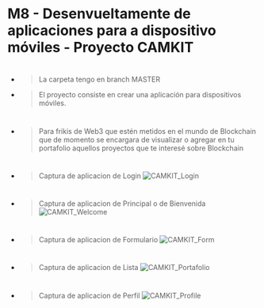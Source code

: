 # M8 - Desenvueltamente de aplicaciones para a dispositivo móviles - Proyecto CAMKIT
#
- > La carpeta tengo en branch MASTER
- > El proyecto consiste en crear una aplicación para dispositivos móviles.
#
- > Para frikis de Web3 que estén metidos en el mundo de Blockchain que de momento se encargara de visualizar o agregar en tu portafolio aquellos proyectos que te interesé sobre Blockchain
#
#

  - > Captura de aplicacion de Login
    ![CAMKIT_Login](https://user-images.githubusercontent.com/91979162/204110374-3625a6cb-7029-4870-b435-935603f09492.jpeg)
#
# 
  - > Captura de aplicacion de Principal o de Bienvenida
    ![CAMKIT_Welcome](https://user-images.githubusercontent.com/91979162/204110375-00a282b8-bb4a-4f6b-b045-79e995d357bd.jpeg)
#
#
  - > Captura de aplicacion de Formulario
    ![CAMKIT_Form](https://user-images.githubusercontent.com/91979162/204110372-8dd19db6-f70c-4dd9-9236-989e9e35f0b8.jpeg)
#
#
  - > Captura de aplicacion de Lista
    ![CAMKIT_Portafolio](https://user-images.githubusercontent.com/91979162/204110373-547abba6-cda9-4c54-b848-fd198c33772d.jpeg)
#
#
  - > Captura de aplicacion de Perfil
    ![CAMKIT_Profile](https://user-images.githubusercontent.com/91979162/204110370-d4f9f020-4456-4637-bced-8b1570c91c67.jpeg)
